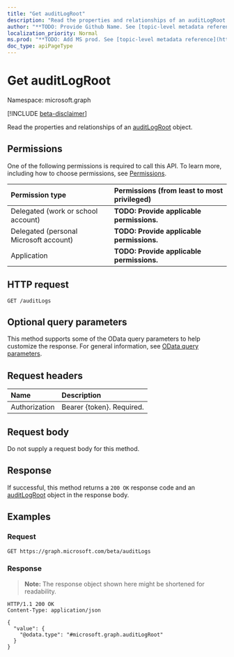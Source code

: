 ```yaml
---
title: "Get auditLogRoot"
description: "Read the properties and relationships of an auditLogRoot object."
author: "**TODO: Provide Github Name. See [topic-level metadata reference](https://msgo.azurewebsites.net/add/document/guidelines/metadata.html#topic-level-metadata)**"
localization_priority: Normal
ms.prod: "**TODO: Add MS prod. See [topic-level metadata reference](https://msgo.azurewebsites.net/add/document/guidelines/metadata.html#topic-level-metadata)**"
doc_type: apiPageType
---
```


# Get auditLogRoot
Namespace: microsoft.graph

[!INCLUDE [beta-disclaimer](../../includes/beta-disclaimer.md)]

Read the properties and relationships of an [auditLogRoot](../resources/auditlogroot.md) object.

## Permissions
One of the following permissions is required to call this API. To learn more, including how to choose permissions, see [Permissions](/graph/permissions-reference).

|Permission type|Permissions (from least to most privileged)|
|:---|:---|
|Delegated (work or school account)|**TODO: Provide applicable permissions.**|
|Delegated (personal Microsoft account)|**TODO: Provide applicable permissions.**|
|Application|**TODO: Provide applicable permissions.**|

## HTTP request

<!-- {
  "blockType": "ignored"
}
-->
``` http
GET /auditLogs
```

## Optional query parameters
This method supports some of the OData query parameters to help customize the response. For general information, see [OData query parameters](/graph/query-parameters).

## Request headers
|Name|Description|
|:---|:---|
|Authorization|Bearer {token}. Required.|

## Request body
Do not supply a request body for this method.

## Response

If successful, this method returns a `200 OK` response code and an [auditLogRoot](../resources/auditlogroot.md) object in the response body.

## Examples

### Request
<!-- {
  "blockType": "request",
  "name": "get_auditlogroot"
}
-->
``` http
GET https://graph.microsoft.com/beta/auditLogs
```


### Response
>**Note:** The response object shown here might be shortened for readability.
<!-- {
  "blockType": "response",
  "truncated": true,
  "@odata.type": "microsoft.graph.auditLogRoot"
}
-->
``` http
HTTP/1.1 200 OK
Content-Type: application/json

{
  "value": {
    "@odata.type": "#microsoft.graph.auditLogRoot"
  }
}
```

